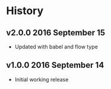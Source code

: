 # History

## v2.0.0 2016 September 15
- Updated with babel and flow type

## v1.0.0 2016 September 14
- Initial working release
